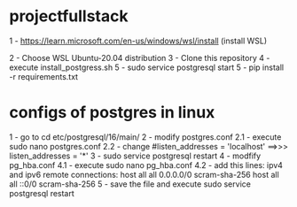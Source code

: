 # projectfullstack
1 - https://learn.microsoft.com/en-us/windows/wsl/install (install WSL)

2 - Choose WSL Ubuntu-20.04 distribution
3 - Clone this repository
4 - execute install_postgress.sh
5 - sudo service postgresql start
5 - pip install -r requirements.txt

# configs of postgres in linux
1 - go to cd etc/postgresql/16/main/
2 - modify postgres.conf
2.1 - execute sudo nano postgres.conf
2.2 - change #listen_addresses = 'localhost' ==>>> listen_addresses = '*'
3 - sudo service postgresql restart
4 - modfify pg_hba.conf
4.1 - execute sudo nano pg_hba.conf
4.2 - add this lines: 
    ipv4 and ipv6 remote connections:
      host    all     all             0.0.0.0/0            scram-sha-256
      host    all     all             ::0/0                 scram-sha-256
5 - save the file and execute sudo service postgresql restart
    

